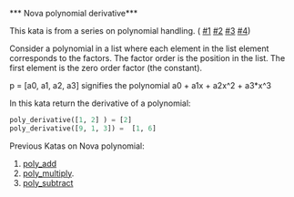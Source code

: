 *** Nova polynomial derivative*** 

This kata is from a series on polynomial handling. ( [#1](http://www.codewars.com/kata/nova-polynomial-1-add-1)   [#2](http://www.codewars.com/kata/570eb07e127ad107270005fe)  [#3](http://www.codewars.com/kata/5714041e8807940ff3001140 )   [#4](http://www.codewars.com/kata/571a2e2df24bdfd4e20001f5))


Consider a polynomial in a list where each element in the list element corresponds to the factors. The factor order is the position in the list. The first element is the zero order factor (the constant).

p = [a0, a1, a2, a3] signifies the polynomial a0 + a1x + a2x^2 + a3*x^3

In this kata return the derivative of a polynomial:

```python 
poly_derivative([1, 2] ) = [2]
poly_derivative([9, 1, 3]) =  [1, 6]
```

Previous Katas on Nova polynomial:

 1. [poly_add](http://www.codewars.com/kata/nova-polynomial-1-add-1) 
 2. [poly_multiply](http://www.codewars.com/kata/570eb07e127ad107270005fe).
 3. [poly_subtract](http://www.codewars.com/kata/5714041e8807940ff3001140 ) 


